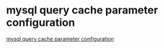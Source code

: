 # mysql query cache parameter configuration
[mysql query cache parameter configuration](https://aiwithcloud.com/2022/09/16/mysql_query_cache_parameter_configuration/)